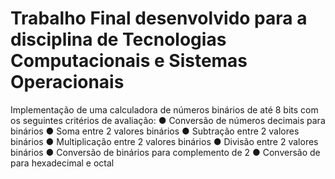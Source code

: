 # Trabalho Final desenvolvido para a disciplina de Tecnologias Computacionais e Sistemas Operacionais

Implementação de uma calculadora de números binários de até 8 bits com os seguintes critérios de avaliação:
● Conversão de números decimais para binários 
● Soma entre 2 valores binários 
● Subtração entre 2 valores binários 
● Multiplicação entre 2 valores binários 
● Divisão entre 2 valores binários 
● Conversão de binários para complemento de 2 
● Conversão de para hexadecimal e octal 
